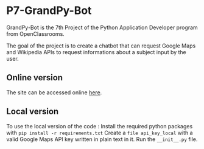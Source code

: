 # P7-GrandPy-Bot

GrandPy-Bot is the 7th Project of the Python Application Developer program from OpenClassrooms.

The goal of the project is to create a chatbot that can request Google Maps and Wikipedia APIs to request informations about a subject input by the user.

## Online version 
The site can be accessed online [here](http://grandpy-bot-cc.herokuapp.com/  "GrandPy-Bot").

## Local version
To use the local version of the code :
Install the required python packages with `pip install -r requirements.txt`
Create a `file api_key_local` with a valid Google Maps API key written in plain text in it.
Run the `__init__.py` file.

